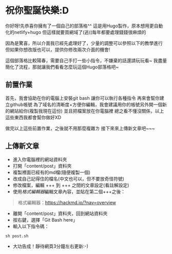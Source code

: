 # 祝你聖誕快樂:D

你好呀!先恭喜你擁有了一個自己的部落格^^
這是用Hugo製作，原本想用更自動化的netlify+hugo
但這樣就要買網域了(逃((每年都要處理錢錢很麻煩的

因為是驚喜，所以介面我已經先處理好了，少量的調整可以參照以下的教學進行
但如果你想改版也可以，提供你修改兩次介面的機會!

這個部落格比較陽春，需要自己手打一些小指令，不嫌棄的話還請玩玩看~
我盡量簡化了流程，那就讓我們看看怎麼玩這個Hugo部落格吧~

## 前置作業

首先，我會協助在你的電腦上安裝git bash
讓你可以執行各種指令
再來會幫你建立github帳號
為了域名的清晰度+方便你編輯，我會建議用你的帳號另外開一個新的網站給你(複製我現在這份)
並且把檔案放在你電腦裡
總之看不懂沒關係，以上這些東西我都會幫你做好XD

做完以上這些前置作業，之後就不用那麼複雜ㄌ
接下來來上傳新文章吧~~~

## 上傳新文章
* 進入你電腦裡的網站資料夾
* 打開「content/post」資料夾
* 複製裡面已經有的md檔(隨便複製一個)
* 改成自己記得住的檔名(中文也可以，但不要放奇怪符號)
* 修改檔案，編輯 +++ 到 +++ 之間的文章設定(看註解設定)
* 使用*格式編輯器*編輯文章內容，並貼在第二個+++之後：
> 格式編輯器：https://hackmd.io/?nav=overview
* 離開「content/post」資料夾，回到網站資料夾
* 按右鍵，選擇「Git Bash here」
* 輸入以下指令碼：
```
sh post.sh
```
* 大功告成！靜待網頁3分鐘左右更新:-)
